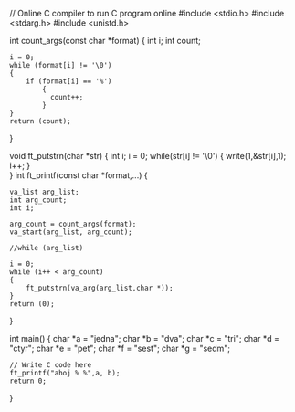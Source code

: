 // Online C compiler to run C program online
#include <stdio.h>
#include <stdarg.h>
#include <unistd.h> 


int count_args(const char *format)
{
    int i;
    int count;

    i = 0;
    while (format[i] != '\0')
    {
        if (format[i] == '%')
            {
              count++;  
            }
    }
    return (count);
}

void    ft_putstrn(char *str)
{
    int i;
    i = 0;
    while(str[i] != '\0')
    {
        write(1,&str[i],1);
        i++;
    }    
 }
int ft_printf(const char *format,...)
{
    
    va_list arg_list;
    int arg_count;
    int i;
    
    arg_count = count_args(format);
    va_start(arg_list, arg_count);
    
    //while (arg_list)

    i = 0;
    while (i++ < arg_count)
    {
        ft_putstrn(va_arg(arg_list,char *));
    }
    return (0);
}

int main() 
{
    char *a = "jedna";
    char *b = "dva";
    char *c = "tri";
    char *d = "ctyr";
    char *e = "pet";
    char *f = "sest";
    char *g = "sedm";
    
    // Write C code here
    ft_printf("ahoj % %",a, b);
    return 0;
}
